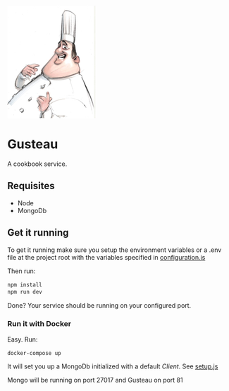 ![Gusteau](./docs/images/gusteau.jpg)
# Gusteau

A cookbook service.

## Requisites

* Node
* MongoDb

## Get it running

To get it running make sure you setup the environment variables or a .env file at the project root with the variables specified in [configuration.js](./src/utils/configuration.js)

Then run:
```bash
npm install
npm run dev
```

Done? Your service should be running on your configured port.

### Run it with Docker

Easy. Run:
```bash
docker-compose up
```

It will set you up a MongoDb initialized with a default *Client*. See [setup.js](./mongo/setup.js)

Mongo will be running on port 27017 and Gusteau on port 81